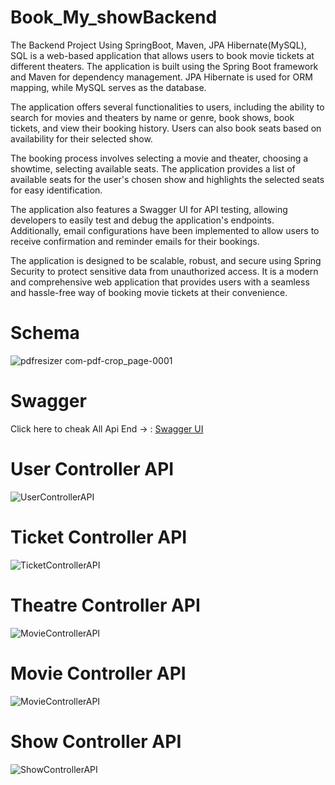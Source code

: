 # Book_My_showBackend
The Backend Project Using SpringBoot, Maven, JPA Hibernate(MySQL), SQL is a web-based application that allows users to book movie tickets at different theaters. The application is built using the Spring Boot framework and Maven for dependency management. JPA Hibernate is used for ORM mapping, while MySQL serves as the database.

The application offers several functionalities to users, including the ability to search for movies and theaters by name or genre, book shows, book tickets, and view their booking history. Users can also book seats based on availability for their selected show.

The booking process involves selecting a movie and theater, choosing a showtime, selecting available seats. The application provides a list of available seats for the user's chosen show and highlights the selected seats for easy identification.

The application also features a Swagger UI for API testing, allowing developers to easily test and debug the application's endpoints. Additionally, email configurations have been implemented to allow users to receive confirmation and reminder emails for their bookings.

The application is designed to be scalable, robust, and secure using Spring Security to protect sensitive data from unauthorized access. It is a modern and comprehensive web application that provides users with a seamless and hassle-free way of booking movie tickets at their convenience.


# Schema
![pdfresizer com-pdf-crop_page-0001](https://user-images.githubusercontent.com/55325380/219963429-39e090b6-2842-4ed1-a383-1a07314e7fd1.jpg)




# Swagger 

Click here to cheak All Api End -> : [Swagger UI](http://localhost:8080/swagger-ui/index.html#/ticket-controller/bookTicket)
# User Controller API
![UserControllerAPI](https://user-images.githubusercontent.com/55325380/219962891-7b73478c-89ea-47f5-813d-d51ee74409bb.jpg)

# Ticket Controller API
![TicketControllerAPI](https://user-images.githubusercontent.com/55325380/219963094-7763a420-9c17-4165-ad88-cf9cfeab6df1.jpg)

# Theatre Controller API
![MovieControllerAPI](https://user-images.githubusercontent.com/55325380/219963537-1015e21a-c471-4466-987a-185d1b56ce47.jpg)

# Movie Controller API
![MovieControllerAPI](https://user-images.githubusercontent.com/55325380/219963585-18276ea7-d735-48e1-ba8e-da316d9cfe4f.jpg)

# Show Controller API
![ShowControllerAPI](https://user-images.githubusercontent.com/55325380/219963694-62a1536f-bb9e-4723-b551-2a387c246b9c.jpg)

